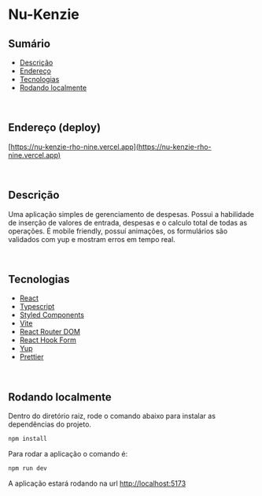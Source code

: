 # Nu-Kenzie

## Sumário

-   [Descrição](#descrição)
-   [Endereço](#endereço-deploy)
-   [Tecnologias](#tecnologias)
-   [Rodando localmente](#rodando-localmente)

<br/>

## Endereço (deploy)

[https://nu-kenzie-rho-nine.vercel.app](https://nu-kenzie-rho-nine.vercel.app)

<br />

## Descrição

Uma aplicação simples de gerenciamento de despesas. Possui a habilidade de inserção de valores de entrada, despesas e o calculo total de todas as operações. É mobile friendly, possuí animações, os formulários são validados com yup e mostram erros em tempo real.

<br/>

## Tecnologias

-   [React](https://react.dev/)
-   [Typescript](https://www.typescriptlang.org/)
-   [Styled Components](https://styled-components.com/)
-   [Vite](https://vitejs.dev/)
-   [React Router DOM](https://reactrouter.com/en/main)
-   [React Hook Form](https://www.react-hook-form.com/)
-   [Yup](https://www.npmjs.com/package/yup)
-   [Prettier](https://prettier.io/)

<br/>

## Rodando localmente

Dentro do diretório raiz, rode o comando abaixo para instalar as dependências do projeto.

```bash
npm install
```

Para rodar a aplicação o comando é:

```bash
npm run dev
```

A aplicação estará rodando na url [http://localhost:5173](http://localhost:5173)

<br/>
